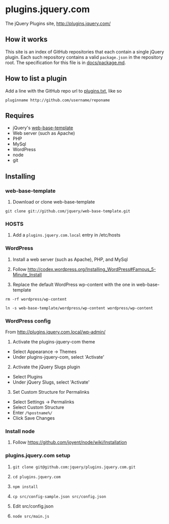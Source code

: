 # plugins.jquery.com

The jQuery Plugins site, http://plugins.jquery.com/

## How it works

This site is an index of GitHub repositories that each contain a single
jQuery plugin. Each such repository contains a valid `package.json` in
the repository root. The specification for this file is in
[docs/package.md](/jquery/plugins.jquery.com/blob/master/docs/package.md).

## How to list a plugin

Add a line with the GitHub repo url to
[plugins.txt](/jquery/plugins.jquery.com/blob/master/plugins.txt), like
so

`pluginname http://github.com/username/reponame`

## Requires

* jQuery's [web-base-template](https://github.com/jquery/web-base-template)
* Web server (such as Apache)
* PHP
* MySql
* WordPress
* node
* git

## Installing

### web-base-template

1. Download or clone web-base-template

`git clone git://github.com/jquery/web-base-template.git`

### HOSTS

1. Add a `plugins.jquery.com.local` entry in /etc/hosts

### WordPress

1. Install a web server (such as Apache), PHP, and MySql

2. Follow http://codex.wordpress.org/Installing_WordPress#Famous_5-Minute_Install

3. Replace the default WordPress wp-content with the one in web-base-template

`rm -rf wordpress/wp-content`

`ln -s web-base-template/wordpress/wp-content wordpress/wp-content`

### WordPress config

From http://plugins.jquery.com.local/wp-admin/

1. Activate the plugins-jquery-com theme

 * Select Appearance -> Themes
 * Under plugins-jquery-com, select 'Activate'

2. Activate the jQuery Slugs plugin

 * Select Plugins
 * Under jQuery Slugs, select 'Activate'

3. Set Custom Structure for Permalinks

 * Select Settings -> Permalinks
 * Select Custom Structure
 * Enter `/%postname%/`
 * Click Save Changes

### Install node

1. Follow https://github.com/joyent/node/wiki/Installation

### plugins.jquery.com setup

1. `git clone git@github.com:jquery/plugins.jquery.com.git`

2. `cd plugins.jquery.com`

3. `npm install`

4. `cp src/config-sample.json src/config.json`

5. Edit src/config.json

6. `node src/main.js`
